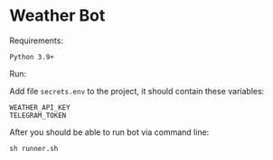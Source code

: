 # Weather Bot

Requirements:
``` 
Python 3.9+
```
Run:

Add file `secrets.env` to the project, it should contain these variables:
```angular2html
WEATHER_API_KEY
TELEGRAM_TOKEN
```
After you should be able to run bot via command line:
```angular2html
sh runner.sh
```